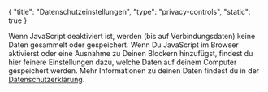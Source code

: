 {
    "title": "Datenschutzeinstellungen",
    "type": "privacy-controls",
    "static": true
}
 
<noscript class="noscript noscript-privacy-policy">Wenn JavaScript deaktiviert ist, werden (bis auf Verbindungsdaten) keine Daten gesammelt oder gespeichert. Wenn Du JavaScript im Browser aktivierst oder eine Ausnahme zu Deinen Blockern hinzufügst, findest du hier feinere Einstellungen dazu, welche Daten auf deinem Computer gespeichert werden. Mehr Informationen zu deinen Daten findest du in der <a href="/privacy">Datenschutzerklärung</a>.</noscript>
